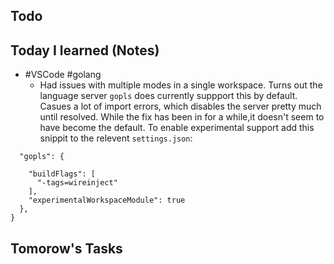 ## Todo

## Today I learned (Notes)
- #VSCode #golang
	- Had issues with multiple modes in a single workspace. Turns out the language server `gopls` does currently suppport this by default. Casues a lot of import errors, which disables the server pretty much until resolved. While the fix has been in for a while,it doesn't seem to have become the default. To enable experimental support add this snippit to the relevent `settings.json`:
```
  "gopls": {
  
    "buildFlags": [
      "-tags=wireinject"
    ],
    "experimentalWorkspaceModule": true
  },
}
```


## Tomorow's Tasks